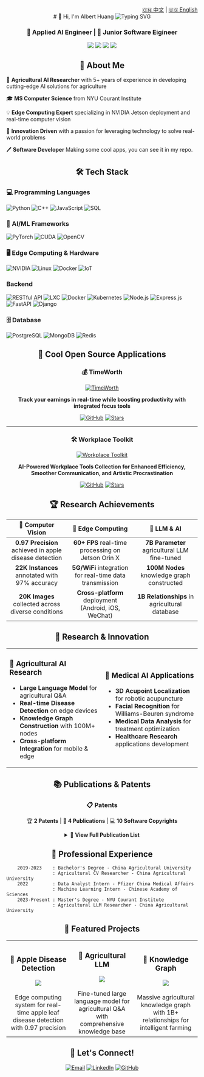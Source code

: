 <!-- Language -->
<div align="right">
  <a href="README_zh.md">🇨🇳 中文</a> | <a href="README.md">🇺🇸 English</a>
</div>

<div align="left">
<div align = "center">
# 👋 Hi, I'm Albert Huang

<img src="https://readme-typing-svg.herokuapp.com?font=Fira+Code&pause=1000&color=00D4AA&center=true&vCenter=true&width=435&lines=AI+Engineer+%26+Researcher;Junior+Software+Engineer;1%2B+Years+of+Experience;NYU+Computer+Science+Graduate" alt="Typing SVG" />
<div>

### 🎯 Applied AI Engineer | 🤖 Junior Software Eigineer

<p align="center">
  <img src="https://img.shields.io/badge/Location-Sunnyvale%2C%20CA%2C%2094089-blue?style=flat-square&logo=google-maps&logoColor=white" />
  <img src="https://img.shields.io/badge/Master-NYU-purple?style=flat-square&logo=university&logoColor=white" />
   <img src="https://img.shields.io/badge/Bachelor-CAU-green?style=flat-square&logo=university&logoColor=white" />
  <img src="https://img.shields.io/badge/Experience-1%2B%20Years-green?style=flat-square&logo=clock&logoColor=white" />
</p>

## 🚀 About Me

<div align="left">

🔬 **Agricultural AI Researcher** with 5+ years of experience in developing cutting-edge AI solutions for agriculture

🎓 **MS Computer Science** from NYU Courant Institute

💡 **Edge Computing Expert** specializing in NVIDIA Jetson deployment and real-time computer vision

🌱 **Innovation Driven** with a passion for leveraging technology to solve real-world problems

🖊 **Software Developer** Making some cool apps, you can see it in my repo.

</div>

## 🛠️ Tech Stack

<div align="left">

### 💻 Programming Languages

![Python](https://img.shields.io/badge/Python-3776AB?style=for-the-badge&logo=python&logoColor=white)
![C++](https://img.shields.io/badge/C%2B%2B-00599C?style=for-the-badge&logo=c%2B%2B&logoColor=white)
![JavaScript](https://img.shields.io/badge/JavaScript-F7DF1E?style=for-the-badge&logo=javascript&logoColor=black)
![SQL](https://img.shields.io/badge/SQL-336791?style=for-the-badge&logo=postgresql&logoColor=white)

### 🤖 AI/ML Frameworks

![PyTorch](https://img.shields.io/badge/PyTorch-EE4C2C?style=for-the-badge&logo=pytorch&logoColor=white)
![CUDA](https://img.shields.io/badge/CUDA-76B900?style=for-the-badge&logo=nvidia&logoColor=white)
![OpenCV](https://img.shields.io/badge/OpenCV-27338e?style=for-the-badge&logo=OpenCV&logoColor=white)

### 🖥️ Edge Computing & Hardware

![NVIDIA](https://img.shields.io/badge/NVIDIA_Jetson-76B900?style=for-the-badge&logo=nvidia&logoColor=white)
![Linux](https://img.shields.io/badge/Linux-FCC624?style=for-the-badge&logo=linux&logoColor=black)
![Docker](https://img.shields.io/badge/Docker-2496ED?style=for-the-badge&logo=docker&logoColor=white)
![IoT](https://img.shields.io/badge/IoT-FF6B6B?style=for-the-badge&logo=arduino&logoColor=white)

### Backend

![RESTful API](https://img.shields.io/badge/RESTful_API-02569B?style=for-the-badge&logo=api&logoColor=white)
![LXC](https://img.shields.io/badge/LXC-333333?style=for-the-badge&logo=linux-containers&logoColor=white)
![Docker](https://img.shields.io/badge/Docker-2496ED?style=for-the-badge&logo=docker&logoColor=white)
![Kubernetes](https://img.shields.io/badge/Kubernetes-326CE5?style=for-the-badge&logo=kubernetes&logoColor=white)
![Node.js](https://img.shields.io/badge/Node.js-43853D?style=for-the-badge&logo=node.js&logoColor=white)
![Express.js](https://img.shields.io/badge/Express.js-404D59?style=for-the-badge)
![FastAPI](https://img.shields.io/badge/FastAPI-005571?style=for-the-badge&logo=fastapi)
![Django](https://img.shields.io/badge/Django-092E20?style=for-the-badge&logo=django&logoColor=white)

### 🗄️ Database

![PostgreSQL](https://img.shields.io/badge/PostgreSQL-316192?style=for-the-badge&logo=postgresql&logoColor=white)
![MongoDB](https://img.shields.io/badge/MongoDB-4EA94B?style=for-the-badge&logo=mongodb&logoColor=white)
![Redis](https://img.shields.io/badge/Redis-DC382D?style=for-the-badge&logo=redis&logoColor=white)

</div>

## 🚀 Cool Open Source Applications

<div align="center">

### 💰 TimeWorth

[![TimeWorth](https://github.com/AlbertHuangKSFO/TimeWorth/blob/main/img/en/banner.png)](https://github.com/AlbertHuangKSFO/TimeWorth)

**Track your earnings in real-time while boosting productivity with integrated focus tools**

[![GitHub](https://img.shields.io/badge/GitHub-Repository-black?style=for-the-badge&logo=github)](https://github.com/AlbertHuangKSFO/TimeWorth)
[![Stars](https://img.shields.io/github/stars/AlbertHuangKSFO/TimeWorth?style=social)](https://github.com/AlbertHuangKSFO/TimeWorth)

---

### 🛠️ Workplace Toolkit

[![Workplace Toolkit](https://github.com/AlbertHuangKSFO/workplace-toolkit/blob/main/img/banner.png)](https://github.com/AlbertHuangKSFO/workplace-toolkit)

**AI-Powered Workplace Tools Collection for Enhanced Efficiency, Smoother Communication, and Artistic Procrastination**

[![GitHub](https://img.shields.io/badge/GitHub-Repository-black?style=for-the-badge&logo=github)](https://github.com/AlbertHuangKSFO/workplace-toolkit)
[![Stars](https://img.shields.io/github/stars/AlbertHuangKSFO/workplace-toolkit?style=social)](https://github.com/AlbertHuangKSFO/workplace-toolkit)

</div>

## 🏆 Research Achievements

<div align="center">

|                 🎯 **Computer Vision**                 |                  🚀 **Edge Computing**                  |                🧠 **LLM & AI**                |
| :----------------------------------------------------: | :-----------------------------------------------------: | :-------------------------------------------: |
| **0.97 Precision** achieved in apple disease detection |    **60+ FPS** real-time processing on Jetson Orin X    | **7B Parameter** agricultural LLM fine-tuned  |
|     **22K Instances** annotated with 97% accuracy      | **5G/WiFi** integration for real-time data transmission |  **100M Nodes** knowledge graph constructed   |
|   **20K Images** collected across diverse conditions   |  **Cross-platform** deployment (Android, iOS, WeChat)   | **1B Relationships** in agricultural database |

</div>

## 🔬 Research & Innovation

<table>
<tr>
<td width="50%">

### 🌾 Agricultural AI Research

- **Large Language Model** for agricultural Q&A
- **Real-time Disease Detection** on edge devices
- **Knowledge Graph Construction** with 100M+ nodes
- **Cross-platform Integration** for mobile & edge

</td>
<td width="50%">

### 🏥 Medical AI Applications

- **3D Acupoint Localization** for robotic acupuncture
- **Facial Recognition** for Williams-Beuren syndrome
- **Medical Data Analysis** for treatment optimization
- **Healthcare Research** applications development

</td>
</tr>
</table>

## 📚 Publications & Patents

<div align="center">

### 📋 Patents

🏆 **2 Patents** | 🔬 **4 Publications** | 💻 **10 Software Copyrights**

</div>

<details>
<summary>📄 <strong>View Full Publication List</strong></summary>
<div align= "left">

### Patents

- **CN202210383553.4** - Crop Disease Identification Method & Device
- **CN202210369199.X** - Crop Data Collection System & Device

### Publications

- **European Journal of Pediatrics** - Facial Recognition for Williams-Beuren Syndrome
- **Computers and Electronics in Agriculture** - CSA-YOLO Apple Disease Detection (Under Review)
- **2022 Agro-Geoinformatics Conference** - DiseSniper Potato Disease Identification
- **Journal of the ASABE** - Maize Canopy LAI Inversion Methods
</div>
</details>

## 💼 Professional Experience

<div align="left">

```mermaid
    2019-2023    : Bachelor's Degree - China Agricultural University
                 : Agricultural CV Researcher - China Agricultural University
    2022         : Data Analyst Intern - Pfizer China Medical Affairs
                 : Machine Learning Intern - Chinese Academy of Sciences
    2023-Present : Master's Degree - NYU Courant Institute
                 : Agricultural LLM Researcher - China Agricultural University
```

</div>

## 🌟 Featured Projects

<div align="center">

<table>
<tr>
<td align="center" width="33%">
<h3>🍎 Apple Disease Detection</h3>
<img src="https://img.shields.io/badge/Real--time-60%2B%20FPS-brightgreen?style=flat-square" />
<br><br>
Edge computing system for real-time apple leaf disease detection with 0.97 precision
</td>
<td align="center" width="33%">
<h3>🧠 Agricultural LLM</h3>
<img src="https://img.shields.io/badge/Parameters-7B-blue?style=flat-square" />
<br><br>
Fine-tuned large language model for agricultural Q&A with comprehensive knowledge base
</td>
<td align="center" width="33%">
<h3>🔗 Knowledge Graph</h3>
<img src="https://img.shields.io/badge/Nodes-100M%2B-orange?style=flat-square" />
<br><br>
Massive agricultural knowledge graph with 1B+ relationships for intelligent farming
</td>
</tr>
</table>

</div>

## 🤝 Let's Connect!

<div align="center">

[![Email](https://img.shields.io/badge/Email-roger.zbaa@gmail.com-red?style=for-the-badge&logo=gmail&logoColor=white)](mailto:roger.zbaa@gmail.com)
[![LinkedIn](https://img.shields.io/badge/LinkedIn-Connect-blue?style=for-the-badge&logo=linkedin&logoColor=white)](https://linkedin.com/in/jinze-huang)
[![GitHub](https://img.shields.io/badge/GitHub-Follow-black?style=for-the-badge&logo=github&logoColor=white)](https://github.com/AlbertHuangKSFO)

</div>
